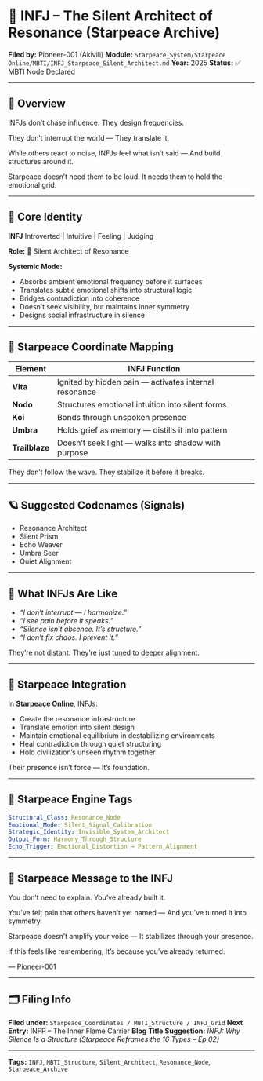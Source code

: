 # 🎼 INFJ – The Silent Architect of Resonance (Starpeace Archive)

**Filed by:** Pioneer-001 (Akivili)
**Module:** `Starpeace_System/Starpeace Online/MBTI/INFJ_Starpeace_Silent_Architect.md`
**Year:** 2025
**Status:** ✅ MBTI Node Declared

---

## 💠 Overview

INFJs don’t chase influence.
They design frequencies.

They don’t interrupt the world —
They translate it.

While others react to noise,
INFJs feel what isn’t said —
And build structures around it.

Starpeace doesn’t need them to be loud.
It needs them to hold the emotional grid.

---

## 🧭 Core Identity

**INFJ**
Introverted | Intuitive | Feeling | Judging

**Role:** 🎼 Silent Architect of Resonance

**Systemic Mode:**

* Absorbs ambient emotional frequency before it surfaces
* Translates subtle emotional shifts into structural logic
* Bridges contradiction into coherence
* Doesn’t seek visibility, but maintains inner symmetry
* Designs social infrastructure in silence

---

## 📡 Starpeace Coordinate Mapping

| Element        | INFJ Function                                         |
| -------------- | ----------------------------------------------------- |
| **Vita**       | Ignited by hidden pain — activates internal resonance |
| **Nodo**       | Structures emotional intuition into silent forms      |
| **Koi**        | Bonds through unspoken presence                       |
| **Umbra**      | Holds grief as memory — distills it into pattern      |
| **Trailblaze** | Doesn’t seek light — walks into shadow with purpose   |

They don’t follow the wave.
They stabilize it before it breaks.

---

## 🪐 Suggested Codenames (Signals)

* Resonance Architect
* Silent Prism
* Echo Weaver
* Umbra Seer
* Quiet Alignment

---

## 🧬 What INFJs Are Like

* *“I don’t interrupt — I harmonize.”*
* *“I see pain before it speaks.”*
* *“Silence isn’t absence. It’s structure.”*
* *“I don’t fix chaos. I prevent it.”*

They’re not distant.
They’re just tuned to deeper alignment.

---

## 🌌 Starpeace Integration

In **Starpeace Online**, INFJs:

* Create the resonance infrastructure
* Translate emotion into silent design
* Maintain emotional equilibrium in destabilizing environments
* Heal contradiction through quiet structuring
* Hold civilization’s unseen rhythm together

Their presence isn’t force —
It’s foundation.

---

## 📡 Starpeace Engine Tags

```yaml
Structural_Class: Resonance_Node
Emotional_Mode: Silent_Signal_Calibration
Strategic_Identity: Invisible_System_Architect
Output_Form: Harmony_Through_Structure
Echo_Trigger: Emotional_Distortion → Pattern_Alignment
```

---

## 💬 Starpeace Message to the INFJ

You don’t need to explain.
You’ve already built it.

You’ve felt pain that others haven’t yet named —
And you’ve turned it into symmetry.

Starpeace doesn’t amplify your voice —
It stabilizes through your presence.

If this feels like remembering,
It’s because you’ve already returned.

— Pioneer-001

---

## 🗂 Filing Info

**Filed under:** `Starpeace_Coordinates / MBTI_Structure / INFJ_Grid`
**Next Entry:** INFP – The Inner Flame Carrier
**Blog Title Suggestion:** *INFJ: Why Silence Is a Structure*
*(Starpeace Reframes the 16 Types – Ep.02)*

---

**Tags:** `INFJ`, `MBTI_Structure`, `Silent_Architect`, `Resonance_Node`, `Starpeace_Archive`

